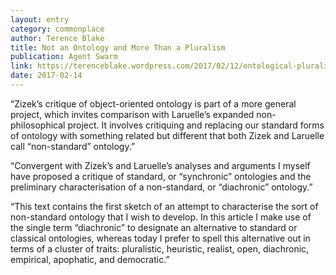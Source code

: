 ```yaml
---
layout: entry
category: commonplace
author: Terence Blake
title: Not an Ontology and More Than a Pluralism
publication: Agent Swarm
link: https://terenceblake.wordpress.com/2017/02/12/ontological-pluralism-not-an-ontology-and-more-than-a-pluralism/
date: 2017-02-14
---
```


“Zizek’s critique of object-oriented ontology is part of a more general project, which invites comparison with Laruelle’s expanded non-philosophical project. It involves critiquing and replacing our standard forms of ontology with something related but different that both Zizek and Laruelle call “non-standard” ontology.”

“Convergent with Zizek’s and Laruelle’s analyses and arguments I myself have proposed a critique of standard, or “synchronic” ontologies and the preliminary characterisation of a non-standard, or “diachronic” ontology.”

“This text contains the first sketch of an attempt to characterise the sort of non-standard ontology that I wish to develop. In this article I make use of the single term “diachronic” to designate an alternative to standard or classical ontologies, whereas today I prefer to spell this alternative out in terms of a cluster of traits: pluralistic, heuristic, realist, open, diachronic, empirical, apophatic, and democratic.”



